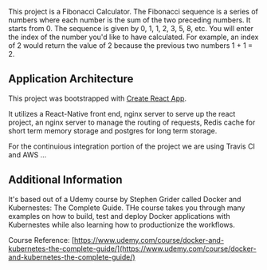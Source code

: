 This project is a Fibonacci Calculator.  The Fibonacci sequence is a series of numbers where each number is the sum of the two preceding numbers.  It starts from 0.  The sequence is given by 0, 1, 1, 2, 3, 5, 8, etc.  You will enter the index of the number you'd like to have calculated.  For example, an index of 2 would return the value of 2 because the previous two numbers 1 + 1 = 2.

## Application Architecture
This project was bootstrapped with [Create React App](https://github.com/facebook/create-react-app).

It utilizes a React-Native front end, nginx server to serve up the react project, an nginx server to manage the routing of requests, Redis cache for short term memory storage and postgres for long term storage.

For the continuious integration portion of the project we are using Travis CI and AWS ...

## Additional Information
It's based out of a Udemy course by Stephen Grider called Docker and Kubernestes: The Complete Guide.  THe course takes you through many examples on how to build, test and deploy Docker applications with Kubernestes while also learning how to productionize the workflows.

Course Reference: [https://www.udemy.com/course/docker-and-kubernetes-the-complete-guide/](https://www.udemy.com/course/docker-and-kubernetes-the-complete-guide/)